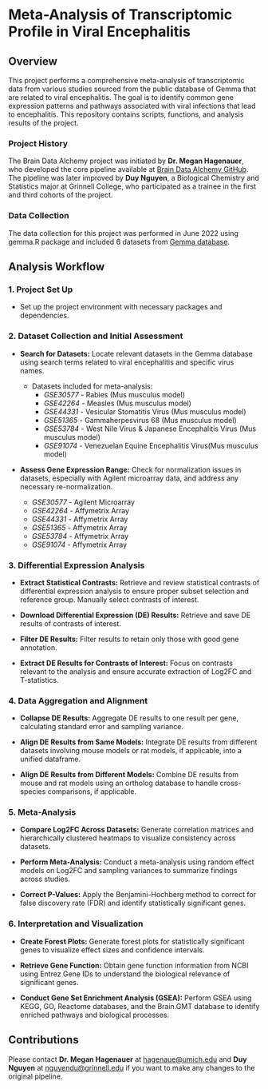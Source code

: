 # Meta-Analysis of Transcriptomic Profile in Viral Encephalitis

## Overview

This project performs a comprehensive meta-analysis of transcriptomic data from various studies sourced from the public database of Gemma that are related to viral encephalitis. The goal is to identify common gene expression patterns and pathways associated with viral infections that lead to encephalitis. This repository contains scripts, functions, and analysis results of the project.

### Project History

The Brain Data Alchemy project was initiated by **Dr. Megan Hagenauer**, who developed the core pipeline available at [Brain Data Alchemy GitHub](https://github.com/hagenaue/BrainDataAlchemy/tree/main). The pipeline was later improved by **Duy Nguyen**, a Biological Chemistry and Statistics major at Grinnell College, who participated as a trainee in the first and third cohorts of the project.

### Data Collection

The data collection for this project was performed in June 2022 using gemma.R package and included 6 datasets from [Gemma database](https://gemma.msl.ubc.ca/home.html).

## Analysis Workflow

### 1. Project Set Up

- Set up the project environment with necessary packages and dependencies.

### 2. Dataset Collection and Initial Assessment

- **Search for Datasets:** Locate relevant datasets in the Gemma database using search terms related to viral encephalitis and specific virus names.
  - Datasets included for meta-analysis:
    - *GSE30577* - Rabies (Mus musculus model)
    - *GSE42264* - Measles (Mus musculus model)
    - *GSE44331* - Vesicular Stomatitis Virus (Mus musculus model)
    - *GSE51365* - Gammaherpesvirus 68 (Mus musculus model)
    - *GSE53784* - West Nile Virus & Japanese Encephalitis Virus (Mus musculus model)
    - *GSE91074* - Venezuelan Equine Encephalitis Virus(Mus musculus model)

- **Assess Gene Expression Range:** Check for normalization issues in datasets, especially with Agilent microarray data, and address any necessary re-normalization.
  - *GSE30577* - Agilent Microarray
  - *GSE42264* - Affymetrix Array
  - *GSE44331* - Affymetrix Array
  - *GSE51365* - Affymetrix Array
  - *GSE53784* - Affymetrix Array
  - *GSE91074* - Affymetrix Array

### 3. Differential Expression Analysis

- **Extract Statistical Contrasts:** Retrieve and review statistical contrasts of differential expression analysis to ensure proper subset selection and reference group. Manually select contrasts of interest.

- **Download Differential Expression (DE) Results:** Retrieve and save DE results of contrasts of interest.

- **Filter DE Results:** Filter results to retain only those with good gene annotation.

- **Extract DE Results for Contrasts of Interest:** Focus on contrasts relevant to the analysis and ensure accurate extraction of Log2FC and T-statistics.

### 4. Data Aggregation and Alignment

- **Collapse DE Results:** Aggregate DE results to one result per gene, calculating standard error and sampling variance.

- **Align DE Results from Same Models:** Integrate DE results from different datasets involving mouse models or rat models, if applicable, into a unified dataframe.

- **Align DE Results from Different Models:** Combine DE results from mouse and rat models using an ortholog database to handle cross-species comparisons, if applicable.

### 5. Meta-Analysis

- **Compare Log2FC Across Datasets:** Generate correlation matrices and hierarchically clustered heatmaps to visualize consistency across datasets.

- **Perform Meta-Analysis:** Conduct a meta-analysis using random effect models on Log2FC and sampling variances to summarize findings across studies.

- **Correct P-Values:** Apply the Benjamini-Hochberg method to correct for false discovery rate (FDR) and identify statistically significant genes.

### 6. Interpretation and Visualization

- **Create Forest Plots:** Generate forest plots for statistically significant genes to visualize effect sizes and confidence intervals.

- **Retrieve Gene Function:** Obtain gene function information from NCBI using Entrez Gene IDs to understand the biological relevance of significant genes.

- **Conduct Gene Set Enrichment Analysis (GSEA):** Perform GSEA using KEGG, GO, Reactome databases, and the Brain.GMT database to identify enriched pathways and biological processes.

## Contributions

Please contact **Dr. Megan Hagenauer** at hagenaue@umich.edu and **Duy Nguyen** at nguyendu@grinnell.edu if you want to make any changes to the original pipeline.